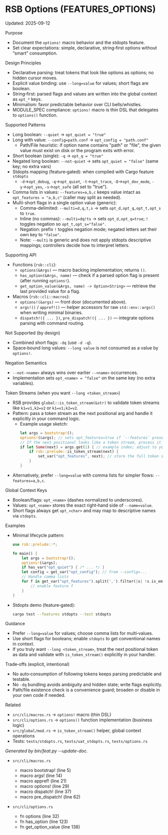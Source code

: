 # RSB Options (FEATURES_OPTIONS)

Updated: 2025-09-12

Purpose
- Document the `options!` macro behavior and the stdopts feature.
- Set clear expectations: simple, declarative, string‑first options without “smart” consumption.

Design Principles
- Declarative parsing: treat tokens that look like options as options; no hidden cursor moves.
- Explicit value binding: use `--long=value` for values; short flags are boolean.
- String‑first: parsed flags and values are written into the global context as `opt_*` keys.
- Minimalism: favor predictable behavior over CLI bells/whistles.
- MODULE_SPEC compliance: `options!` macro is thin DSL that delegates to `options()` function.

Supported Patterns
- Long boolean: `--quiet` → `opt_quiet = "true"`
- Long with value: `--config=path.conf` → `opt_config = "path.conf"`
  - Path/File heuristic: if option name contains "path" or "file", the given value must exist on disk or the program exits with error.
- Short boolean (single): `-q` → `opt_q = "true"`
- Negated long boolean: `--not-quiet` → sets `opt_quiet = "false"` (same key; no extra vars)
- Stdopts mapping (feature‑gated): when compiled with Cargo feature `stdopts`
  - `-d`→`opt_debug`, `-q`→`opt_quiet`, `-t`→`opt_trace`, `-D`→`opt_dev_mode`, `-y`→`opt_yes`, `-s`→`opt_safe` (all set to "true").
- Comma lists in values: `--features=a,b,c` keeps value intact as `opt_features = "a,b,c"` (caller may split as needed).
- Multi-short flags in a single option value (generic):
  - Comma-delimited: `--multi=d,q,t,s` → sets `opt_d,opt_q,opt_t,opt_s` to `true`.
  - Inline (no commas): `--multi=dq!ts` → sets `opt_d,opt_q=true`; `!` toggles negation so `opt_t,opt_s="false"`.
  - Negation: prefix `!` toggles negation mode; negated letters set their own key to `"false"`.
  - Note: `--multi` is generic and does not apply stdopts descriptive mappings; controllers decide how to interpret letters.

Supporting API
- Functions (`rsb::cli`):
  - `options(&Args)` — macro backing implementation; returns `()`.
  - `has_option(&Args, name)` — check if a parsed option flag is present (after running `options!`).
  - `get_option_value(&Args, name) -> Option<String>` — retrieve the last provided value for a flag.
- Macros (`rsb::cli::macros`):
  - `options!(&args)` — front door (documented above).
  - `args!()` / `appref!()` — helper accessors for raw `std::env::args()` when writing minimal binaries.
  - `dispatch!({ ... })`, `pre_dispatch!({ ... })` — integrate options parsing with command routing.

Not Supported (by design)
- Combined short flags: `-dq` (use `-d -q`).
- Space‑bound long values: `--long value` is not consumed as a value by `options!`.

Negation Semantics
- `--not-<name>` always wins over earlier `--<name>` occurrences.
- Implementation sets `opt_<name> = "false"` on the same key (no extra variables).

Token Streams (when you want `--long <token_stream>`)
- RSB provides `global::is_token_stream(&str)` to validate token streams like `k1=v1,k2=v2` or `k1=v1;k2=v2`.
- Pattern: pass a token stream as the next positional arg and handle it explicitly in your command logic.
  - Example usage sketch:
    ```rust
    let args = bootstrap!();
    options!(&args); // sets opt_features=true if `--features` present
    // If the next positional looks like a token stream, process it
    if let Some(next) = args.get(1) { // example index; adjust to your layout
        if rsb::prelude::is_token_stream(next) {
            set_var("opt_features", next); // store the full token stream
        }
    }
    ```
- Alternatively, prefer `--long=value` with comma lists for simpler flows: `--features=a,b,c`.

Global Context Keys
- Boolean/flags: `opt_<name>` (dashes normalized to underscores).
- Values: `opt_<name>` stores the exact right‑hand side of `--name=value`.
- Short flags always get `opt_<char>` and may map to descriptive names via `stdopts`.

Examples
- Minimal lifecycle pattern:
  ```rust
  use rsb::prelude::*;

  fn main() {
      let args = bootstrap!();
      options!(&args);
      if has_var("opt_quiet") { /* ... */ }
      let config = get_var("opt_config"); // from --config=...
      // Handle comma lists
      for f in get_var("opt_features").split(',').filter(|s| !s.is_empty()) {
          // enable feature f
      }
  }
  ```

- Stdopts demo (feature‑gated):
  ```bash
  cargo test --features stdopts --test stdopts
  ```

Guidance
- Prefer `--long=value` for values; choose comma lists for multi‑values.
- Use short flags for booleans; enable `stdopts` to get conventional names in context.
- If you truly want `--long <token_stream>`, treat the next positional token as data and validate with `is_token_stream()` explicitly in your handler.

Trade‑offs (explicit, intentional)
- No auto‑consumption of following tokens keeps parsing predictable and testable.
- No `-dq` bundling avoids ambiguity and hidden state; write flags explicitly.
- Path/file existence check is a convenience guard; broaden or disable in your own code if needed.

Related
- `src/cli/macros.rs` → `options!` macro (thin DSL)
- `src/cli/options.rs` → `options()` function implementation (business logic)
- `src/global/mod.rs` → `is_token_stream()` helper, global context operations
- Tests: `tests/stdopts.rs`, `tests/uat_stdopts.rs`, `tests/options.rs`

<!-- feat:options -->

_Generated by bin/feat.py --update-doc._

* `src/cli/macros.rs`
  - macro bootstrap! (line 5)
  - macro args! (line 14)
  - macro appref! (line 21)
  - macro options! (line 29)
  - macro dispatch! (line 37)
  - macro pre_dispatch! (line 62)

* `src/cli/options.rs`
  - fn options (line 32)
  - fn has_option (line 123)
  - fn get_option_value (line 138)

<!-- /feat:options -->
